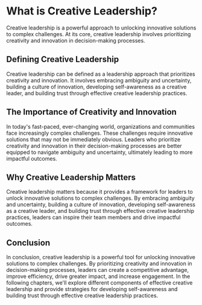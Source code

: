 What is Creative Leadership?
==========================================

Creative leadership is a powerful approach to unlocking innovative solutions to complex challenges. At its core, creative leadership involves prioritizing creativity and innovation in decision-making processes.

Defining Creative Leadership
----------------------------

Creative leadership can be defined as a leadership approach that prioritizes creativity and innovation. It involves embracing ambiguity and uncertainty, building a culture of innovation, developing self-awareness as a creative leader, and building trust through effective creative leadership practices.

The Importance of Creativity and Innovation
-------------------------------------------

In today's fast-paced, ever-changing world, organizations and communities face increasingly complex challenges. These challenges require innovative solutions that may not be immediately obvious. Leaders who prioritize creativity and innovation in their decision-making processes are better equipped to navigate ambiguity and uncertainty, ultimately leading to more impactful outcomes.

Why Creative Leadership Matters
-------------------------------

Creative leadership matters because it provides a framework for leaders to unlock innovative solutions to complex challenges. By embracing ambiguity and uncertainty, building a culture of innovation, developing self-awareness as a creative leader, and building trust through effective creative leadership practices, leaders can inspire their team members and drive impactful outcomes.

Conclusion
----------

In conclusion, creative leadership is a powerful tool for unlocking innovative solutions to complex challenges. By prioritizing creativity and innovation in decision-making processes, leaders can create a competitive advantage, improve efficiency, drive greater impact, and increase engagement. In the following chapters, we'll explore different components of effective creative leadership and provide strategies for developing self-awareness and building trust through effective creative leadership practices.
